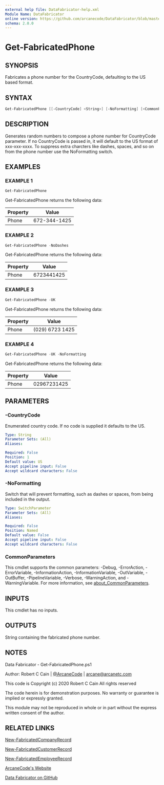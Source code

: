 ```yaml
---
external help file: DataFabricator-help.xml
Module Name: DataFabricator
online version: https://github.com/arcanecode/DataFabricator/blob/master/Documentation/New-FabricatedCompanyRecord.md
schema: 2.0.0
---
```


# Get-FabricatedPhone

## SYNOPSIS

Fabricates a phone number for the CountryCode, defaulting to the US based format.

## SYNTAX

```powershell
Get-FabricatedPhone [[-CountryCode] <String>] [-NoFormatting] [<CommonParameters>]
```

## DESCRIPTION

Generates random numbers to compose a phone number for CountryCode parameter.
If no CountryCode is passed in, it will default to the US format of xxx-xxx-xxxx.
To suppress extra charcters like dashes, spaces, and so on from the phone number use the NoFormatting switch.

## EXAMPLES

### EXAMPLE 1

```powershell
Get-FabricatedPhone
```

Get-FabricatedPhone returns the following data:


Property | Value
| ----- | ------ |
Phone | 672-344-1425

### EXAMPLE 2

```powershell
Get-FabricatedPhone -NoDashes
```

Get-FabricatedPhone returns the following data:


Property | Value
| ----- | ------ |
Phone | 6723441425

### EXAMPLE 3

```powershell
Get-FabricatedPhone -UK
```

Get-FabricatedPhone returns the following data:


Property | Value
| ----- | ------ |
Phone | (029) 6723 1425

### EXAMPLE 4

```powershell
Get-FabricatedPhone -UK -NoFormatting
```

Get-FabricatedPhone returns the following data:


Property | Value
| ----- | ------ |
Phone | 02967231425

## PARAMETERS

### -CountryCode

Enumerated country code.
If no code is supplied it defaults to the US.

```yaml
Type: String
Parameter Sets: (All)
Aliases:

Required: False
Position: 1
Default value: US
Accept pipeline input: False
Accept wildcard characters: False
```

### -NoFormatting

Switch that will prevent formatting, such as dashes or spaces, from being included in the output.

```yaml
Type: SwitchParameter
Parameter Sets: (All)
Aliases:

Required: False
Position: Named
Default value: False
Accept pipeline input: False
Accept wildcard characters: False
```

### CommonParameters

This cmdlet supports the common parameters: -Debug, -ErrorAction, -ErrorVariable, -InformationAction, -InformationVariable, -OutVariable, -OutBuffer, -PipelineVariable, -Verbose, -WarningAction, and -WarningVariable. For more information, see [about_CommonParameters](http://go.microsoft.com/fwlink/?LinkID=113216).

## INPUTS

This cmdlet has no inputs.

## OUTPUTS

String containing the fabricated phone number.

## NOTES

Data Fabricator - Get-FabricatedPhone.ps1

Author: Robert C Cain | [@ArcaneCode](https://twitter.com/arcanecode) | arcane@arcanetc.com

This code is Copyright (c) 2020 Robert C Cain All rights reserved

The code herein is for demonstration purposes.
No warranty or guarantee is implied or expressly granted.

This module may not be reproduced in whole or in part without
the express written consent of the author.

## RELATED LINKS

[New-FabricatedCompanyRecord](https://github.com/arcanecode/DataFabricator/blob/master/Documentation/New-FabricatedCompanyRecord.md)

[New-FabricatedCustomerRecord](https://github.com/arcanecode/DataFabricator/blob/master/Documentation/New-FabricatedCustomerRecord.md)

[New-FabricatedEmployeeRecord](https://github.com/arcanecode/DataFabricator/blob/master/Documentation/New-FabricatedEmployeeRecord.md)

[ArcaneCode's Website](http://arcanecode.me)

[Data Fabricator on GitHub](http://datafabricator.com)
